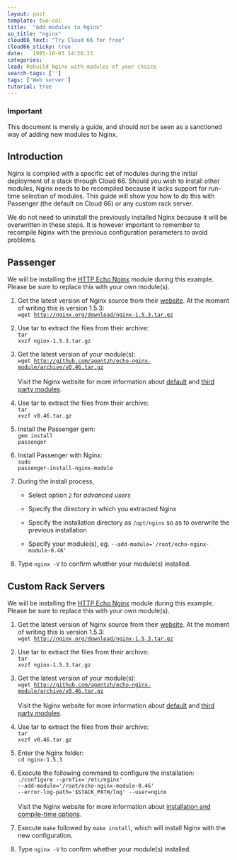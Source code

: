 ```yaml
---
layout: post
template: two-col
title:  "Add modules to Nginx"
so_title: "nginx"
cloud66_text: "Try Cloud 66 for free"
cloud66_sticky: true
date:   1995-10-03 14:26:13
categories: 
lead: Rebuild Nginx with modules of your choice
search-tags: ['']
tags: ['Web server']
tutorial: true
---
```



<div class="notice notice-standalone">
    <h3>Important</h3>
    <p>This document is merely a guide, and should not be seen as a sanctioned way of adding new modules to Nginx.</p>
</div>

## Introduction
Nginx is compiled with a specific set of modules during the initial deployment of a stack through Cloud 66. Should you wish to install other modules,
Nginx needs to be recompiled because it lacks support for run-time selection of modules. This guide will show you how to do this with Passenger (the default on Cloud 66) or any custom rack server.

We do not need to uninstall the previously installed Nginx because it will be overwritten in these steps. It is however
important to remember to recompile Nginx with the previous configuration parameters to avoid problems.

## Passenger

We will be installing the <a href="http://wiki.nginx.org/HttpEchoModule" target="_blank">HTTP Echo Nginx</a> module during this example. Please be sure to replace this with your own module(s).

1. Get the latest version of Nginx source from their <a href="http://nginx.org/en/download.html" target="_blank">website</a>. At the moment of writing this is version 1.5.3:<br><code>wget http://nginx.org/download/nginx-1.5.3.tar.gz</code>

2. Use tar to extract the files from their archive:<br><code>tar xvzf nginx-1.5.3.tar.gz</code>

3. Get the latest version of your module(s):<br><code>wget http://github.com/agentzh/echo-nginx-module/archive/v0.46.tar.gz</code><br><br>Visit the Nginx website for more information about <a href="http://wiki.nginx.org/Modules" target="_blank">default</a> and <a href="http://wiki.nginx.org/3rdPartyModules" target="_blank">third party modules</a>.

4. Use tar to extract the files from their archive:<br><code>tar xvzf v0.46.tar.gz</code>

5. Install the Passenger gem:<br><code>gem install passenger</code>

6. Install Passenger with Nginx:<br><code>sudo passenger-install-nginx-module</code><br>

7. During the install process,

    * Select option `2` for <i>advanced users</i>

    * Specify the directory in which you extracted Nginx

    * Specify the installation directory as <code>/opt/nginx</code> so as to overwrite the previous installation

    * Specify your module(s), eg. <code>--add-module='/root/echo-nginx-module-0.46'</code>

8. Type <code>nginx -V</code> to confirm whether your module(s) installed.

## Custom Rack Servers

We will be installing the <a href="http://wiki.nginx.org/HttpEchoModule" target="_blank">HTTP Echo Nginx</a> module during this example. Please be sure to replace this with your own module(s).

1. Get the latest version of Nginx source from their <a href="http://nginx.org/en/download.html" target="_blank">website</a>. At the moment of writing this is version 1.5.3:<br><code>wget http://nginx.org/download/nginx-1.5.3.tar.gz</code>

2. Use tar to extract the files from their archive:<br><code>tar xvzf nginx-1.5.3.tar.gz</code>

3. Get the latest version of your module(s):<br><code>wget http://github.com/agentzh/echo-nginx-module/archive/v0.46.tar.gz</code><br><br>Visit the Nginx website for more information about <a href="http://wiki.nginx.org/Modules" target="_blank">default</a> and <a href="http://wiki.nginx.org/3rdPartyModules" target="_blank">third party modules</a>.

4. Use tar to extract the files from their archive:<br><code>tar xvzf v0.46.tar.gz</code>

5. Enter the Nginx folder:<br><code>cd nginx-1.5.3</code>

6. Execute the following command to configure the installation:<br><code>./configure --prefix='/etc/nginx' --add-module='/root/echo-nginx-module-0.46' --error-log-path='$STACK&#95;PATH/log' --user=nginx</code><br><br>Visit the Nginx website for more information about <a href="http://wiki.nginx.org/InstallOptions" target="_blank">installation and compile-time options</a>.

7. Execute `make` followed by `make install`, which will install Nginx with the new configuration.

8. Type <code>nginx -V</code> to confirm whether your module(s) installed.